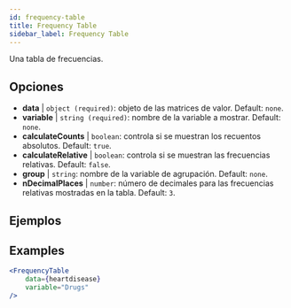 ```yaml
---
id: frequency-table
title: Frequency Table
sidebar_label: Frequency Table
---
```


Una tabla de frecuencias.

## Opciones

* __data__ | `object (required)`: objeto de las matrices de valor. Default: `none`.
* __variable__ | `string (required)`: nombre de la variable a mostrar. Default: `none`.
* __calculateCounts__ | `boolean`: controla si se muestran los recuentos absolutos. Default: `true`.
* __calculateRelative__ | `boolean`: controla si se muestran las frecuencias relativas. Default: `false`.
* __group__ | `string`: nombre de la variable de agrupación. Default: `none`.
* __nDecimalPlaces__ | `number`: número de decimales para las frecuencias relativas mostradas en la tabla. Default: `3`.


## Ejemplos

## Examples

```jsx live
<FrequencyTable
    data={heartdisease} 
    variable="Drugs"
/>
```
